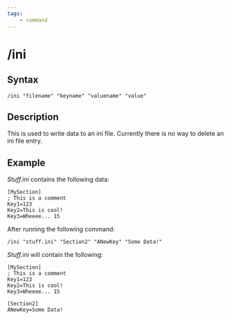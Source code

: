 ```yaml
---
tags:
    - command
---
```

# /ini

## Syntax
<!--cmd-syntax-start-->
```eqcommand
/ini "filename" "keyname" "valuename" "value"
```
<!--cmd-syntax-end-->

## Description
<!--cmd-desc-start-->
This is used to write data to an ini file. Currently there is no way to delete an ini file entry.
<!--cmd-desc-end-->
## Example

_Stuff.ini_ contains the following data:

```text
[MySection]
; This is a comment
Key1=123
Key2=This is cool!
Key3=Wheeee... 15
```

After running the following command:

```text
/ini "stuff.ini" "Section2" "ANewKey" "Some Data!"
```

_Stuff.ini_ will contain the following:

```text
[MySection]
; This is a comment
Key1=123
Key2=This is cool!
Key3=Wheeee... 15 

[Section2]
ANewKey=Some Data!
```
